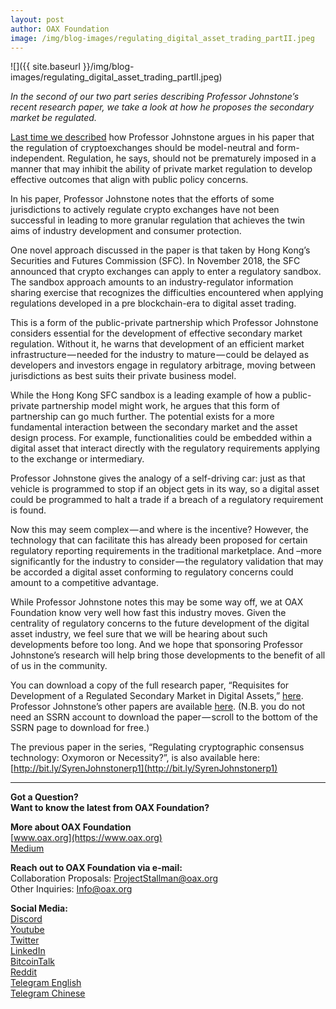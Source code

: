```yaml
---
layout: post
author: OAX Foundation
image: /img/blog-images/regulating_digital_asset_trading_partII.jpeg
---
```


![]({{ site.baseurl }}/img/blog-images/regulating_digital_asset_trading_partII.jpeg)

_In the second of our two part series describing Professor Johnstone’s recent research paper, we take a look at how he proposes the secondary market be regulated._

[Last time we described](https://medium.com/@OAX_Foundation/regulating-digital-asset-trading-part-one-aa49d1170621) how Professor Johnstone argues in his paper that the regulation of cryptoexchanges should be model-neutral and form-independent. Regulation, he says, should not be prematurely imposed in a manner that may inhibit the ability of private market regulation to develop effective outcomes that align with public policy concerns.

In his paper, Professor Johnstone notes that the efforts of some jurisdictions to actively regulate crypto exchanges have not been successful in leading to more granular regulation that achieves the twin aims of industry development and consumer protection.

One novel approach discussed in the paper is that taken by Hong Kong’s Securities and Futures Commission (SFC). In November 2018, the SFC announced that crypto exchanges can apply to enter a regulatory sandbox. The sandbox approach amounts to an industry-regulator information sharing exercise that recognizes the difficulties encountered when applying regulations developed in a pre blockchain-era to digital asset trading.

This is a form of the public-private partnership which Professor Johnstone considers essential for the development of effective secondary market regulation. Without it, he warns that development of an efficient market infrastructure — needed for the industry to mature — could be delayed as developers and investors engage in regulatory arbitrage, moving between jurisdictions as best suits their private business model.

While the Hong Kong SFC sandbox is a leading example of how a public-private partnership model might work, he argues that this form of partnership can go much further. The potential exists for a more fundamental interaction between the secondary market and the asset design process. For example, functionalities could be embedded within a digital asset that interact directly with the regulatory requirements applying to the exchange or intermediary.

Professor Johnstone gives the analogy of a self-driving car: just as that vehicle is programmed to stop if an object gets in its way, so a digital asset could be programmed to halt a trade if a breach of a regulatory requirement is found.

Now this may seem complex — and where is the incentive? However, the technology that can facilitate this has already been proposed for certain regulatory reporting requirements in the traditional marketplace. And –more significantly for the industry to consider — the regulatory validation that may be accorded a digital asset conforming to regulatory concerns could amount to a competitive advantage.

While Professor Johnstone notes this may be some way off, we at OAX Foundation know very well how fast this industry moves. Given the centrality of regulatory concerns to the future development of the digital asset industry, we feel sure that we will be hearing about such developments before too long. And we hope that sponsoring Professor Johnstone’s research will help bring those developments to the benefit of all of us in the community.

You can download a copy of the full research paper, “Requisites for Development of a Regulated Secondary Market in Digital Assets,” [here](https://papers.ssrn.com/sol3/papers.cfm?abstract_id=3379623). Professor Johnstone’s other papers are available [here](http://keelc.com/recent-publications/). (N.B. you do not need an SSRN account to download the paper — scroll to the bottom of the SSRN page to download for free.)

The previous paper in the series, “Regulating cryptographic consensus technology: Oxymoron or Necessity?”, is also available here: [http://bit.ly/SyrenJohnstonerp1](http://bit.ly/SyrenJohnstonerp1)

---

**Got a Question?**  
**Want to know the latest from OAX Foundation?**  

**More about OAX Foundation**  
[www.oax.org](https://www.oax.org)  
[Medium](https://medium.com/@OAX_Foundation)  

**Reach out to OAX Foundation via e-mail:**  
Collaboration Proposals: [ProjectStallman@oax.org](mailto:ProjectStallman@oax.org)  
Other Inquiries: [Info@oax.org](mailto:Info@oax.org)  

**Social Media:**  
[Discord](https://discordapp.com/invite/ZH5YHkb)  
[Youtube](https://bit.ly/2Bvsk73)  
[Twitter](https://twitter.com/OAX_Foundation)  
[LinkedIn](https://www.linkedin.com/company/oax-foundation/)  
[BitcoinTalk](http://bitcointalk.org/index.php?topic=1943946)  
[Reddit](https://www.reddit.com/r/OpenANX/)  
[Telegram English](https://t.me/openanxteam)  
[Telegram Chinese](https://t.me/oax_cn)  